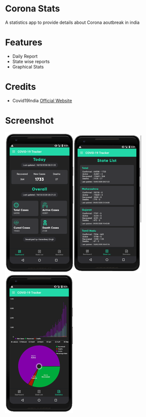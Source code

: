 # Corona Stats

A statistics app to provide details about Corona aoutbreak in india


# Features

* Daily Report
* State wise reports
* Graphical Stats

# Credits
*  Covid19India  [Official Website](https://www.covid19india.org/)

# Screenshot

<img src="https://github.com/Karandeep98/COVID-19-Stats/blob/master/screenshots/Screenshot%20(242).png"  width="220"><img src="https://github.com/Karandeep98/COVID-19-Stats/blob/master/screenshots/Screenshot%20(244).png" width="220"><img src="https://github.com/Karandeep98/COVID-19-Stats/blob/master/screenshots/Screenshot%20(245).png"  width="220">


